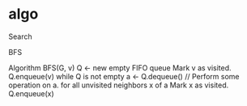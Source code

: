 # algo

Search

BFS 

Algorithm BFS(G, v)
    Q ← new empty FIFO queue
    Mark v as visited.
    Q.enqueue(v)
    while Q is not empty
        a ← Q.dequeue()
        // Perform some operation on a.
        for all unvisited neighbors x of a
            Mark x as visited.
            Q.enqueue(x)
